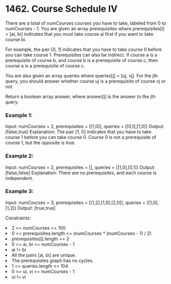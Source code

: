 <h1>1462. Course Schedule IV</h1>

There are a total of numCourses courses you have to take, labeled from 0 to numCourses - 1. You are given an array prerequisites where prerequisites[i] = [ai, bi] indicates that you must take course ai first if you want to take course bi.

For example, the pair [0, 1] indicates that you have to take course 0 before you can take course 1.
Prerequisites can also be indirect. If course a is a prerequisite of course b, and course b is a prerequisite of course c, then course a is a prerequisite of course c.

You are also given an array queries where queries[j] = [uj, vj]. For the jth query, you should answer whether course uj is a prerequisite of course vj or not.

Return a boolean array answer, where answer[j] is the answer to the jth query.

 

<h3>Example 1:</h3>


Input: numCourses = 2, prerequisites = [[1,0]], queries = [[0,1],[1,0]]
Output: [false,true]
Explanation: The pair [1, 0] indicates that you have to take course 1 before you can take course 0.
Course 0 is not a prerequisite of course 1, but the opposite is true.
<h3>Example 2:</h3>

Input: numCourses = 2, prerequisites = [], queries = [[1,0],[0,1]]
Output: [false,false]
Explanation: There are no prerequisites, and each course is independent.
<h3>Example 3:</h3>


Input: numCourses = 3, prerequisites = [[1,2],[1,0],[2,0]], queries = [[1,0],[1,2]]
Output: [true,true]
 

Constraints:

<li>2 <= numCourses <= 100</li>
<li>0 <= prerequisites.length <= (numCourses * (numCourses - 1) / 2)</li>
<li>prerequisites[i].length == 2</li>
<li>0 <= ai, bi <= numCourses - 1</li>
<li>ai != bi</li>
<li>All the pairs [ai, bi] are unique.</li>
<li>The prerequisites graph has no cycles.</li>
<li>1 <= queries.length <= 104</li>
<li>0 <= ui, vi <= numCourses - 1</li>
<li>ui != vi</li>
